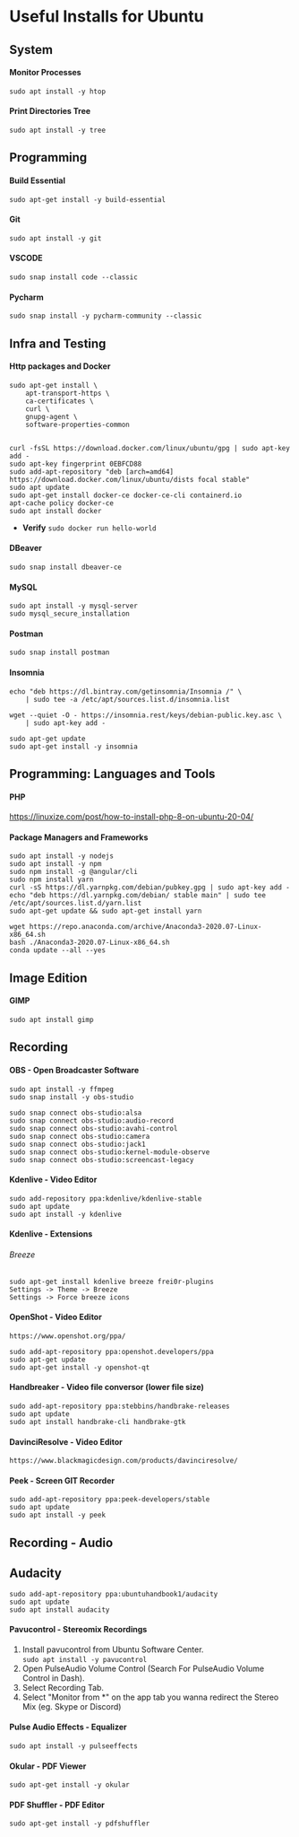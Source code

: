 # Useful Installs for Ubuntu

## System

#### Monitor Processes

`sudo apt install -y htop`

#### Print Directories Tree

`sudo apt install -y tree `

## Programming

#### Build Essential

```
sudo apt-get install -y build-essential
```

#### Git

```
sudo apt install -y git
```

#### VSCODE

```
sudo snap install code --classic
```

#### Pycharm

```
sudo snap install -y pycharm-community --classic
```

## Infra and Testing

#### Http packages and Docker

```
sudo apt-get install \
    apt-transport-https \
    ca-certificates \
    curl \
    gnupg-agent \
    software-properties-common


curl -fsSL https://download.docker.com/linux/ubuntu/gpg | sudo apt-key add -
sudo apt-key fingerprint 0EBFCD88
sudo add-apt-repository "deb [arch=amd64] https://download.docker.com/linux/ubuntu/dists focal stable"
sudo apt update
sudo apt-get install docker-ce docker-ce-cli containerd.io
apt-cache policy docker-ce
sudo apt install docker
```

- **Verify**
  `sudo docker run hello-world`

#### DBeaver

```
sudo snap install dbeaver-ce
```

#### MySQL

```
sudo apt install -y mysql-server
sudo mysql_secure_installation
```

#### Postman

```
sudo snap install postman
```

#### Insomnia

```
echo "deb https://dl.bintray.com/getinsomnia/Insomnia /" \
    | sudo tee -a /etc/apt/sources.list.d/insomnia.list

wget --quiet -O - https://insomnia.rest/keys/debian-public.key.asc \
    | sudo apt-key add -

sudo apt-get update
sudo apt-get install -y insomnia
```

## Programming: Languages and Tools

#### PHP

https://linuxize.com/post/how-to-install-php-8-on-ubuntu-20-04/

#### Package Managers and Frameworks

```
sudo apt install -y nodejs
sudo apt install -y npm
sudo npm install -g @angular/cli
sudo npm install yarn
curl -sS https://dl.yarnpkg.com/debian/pubkey.gpg | sudo apt-key add -
echo "deb https://dl.yarnpkg.com/debian/ stable main" | sudo tee /etc/apt/sources.list.d/yarn.list
sudo apt-get update && sudo apt-get install yarn

wget https://repo.anaconda.com/archive/Anaconda3-2020.07-Linux-x86_64.sh
bash ./Anaconda3-2020.07-Linux-x86_64.sh
conda update --all --yes
```

## Image Edition

#### GIMP

```
sudo apt install gimp
```

## Recording

#### OBS - Open Broadcaster Software

```
sudo apt install -y ffmpeg
sudo snap install -y obs-studio

sudo snap connect obs-studio:alsa
sudo snap connect obs-studio:audio-record
sudo snap connect obs-studio:avahi-control
sudo snap connect obs-studio:camera
sudo snap connect obs-studio:jack1
sudo snap connect obs-studio:kernel-module-observe
sudo snap connect obs-studio:screencast-legacy

```

#### Kdenlive - Video Editor

```
sudo add-repository ppa:kdenlive/kdenlive-stable
sudo apt update
sudo apt install -y kdenlive
```

#### Kdenlive - Extensions

###### Breeze

```
sudo apt-get install kdenlive breeze frei0r-plugins
Settings -> Theme -> Breeze
Settings -> Force breeze icons
```

#### OpenShot - Video Editor

```
https://www.openshot.org/ppa/

sudo add-apt-repository ppa:openshot.developers/ppa
sudo apt-get update
sudo apt-get install -y openshot-qt
```

#### Handbreaker - Video file conversor (lower file size)

```
sudo add-apt-repository ppa:stebbins/handbrake-releases
sudo apt update
sudo apt install handbrake-cli handbrake-gtk

```

#### DavinciResolve - Video Editor

```
https://www.blackmagicdesign.com/products/davinciresolve/
```

#### Peek - Screen GIT Recorder

```
sudo add-apt-repository ppa:peek-developers/stable
sudo apt update
sudo apt install -y peek
```

## Recording - Audio

## Audacity

```
sudo add-apt-repository ppa:ubuntuhandbook1/audacity
sudo apt update
sudo apt install audacity

```

#### Pavucontrol - Stereomix Recordings

1. Install pavucontrol from Ubuntu Software Center.  
   `sudo apt install -y pavucontrol`
2. Open PulseAudio Volume Control (Search For PulseAudio Volume Control in Dash).
3. Select Recording Tab.
4. Select "Monitor from \*" on the app tab you wanna redirect the Stereo Mix (eg. Skype or Discord)

#### Pulse Audio Effects - Equalizer

```
sudo apt install -y pulseeffects
```

#### Okular - PDF Viewer

```
sudo apt-get install -y okular
```

#### PDF Shuffler - PDF Editor

```
sudo apt-get install -y pdfshuffler
```
